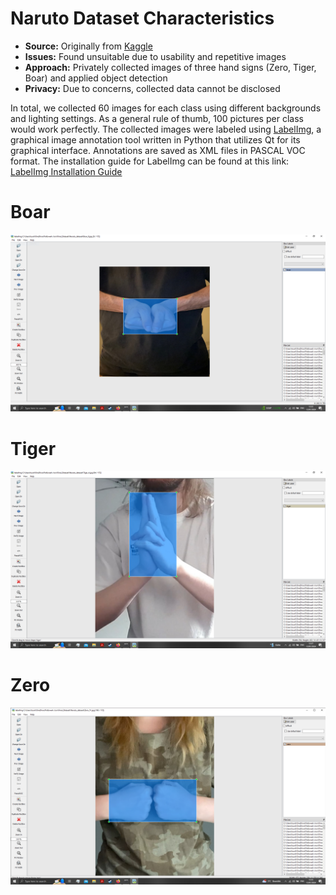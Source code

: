 # Naruto Dataset Characteristics

- **Source:** Originally from [Kaggle](https://www.kaggle.com/datasets/vikranthkanumuru/naruto-hand-sign-dataset)
- **Issues:** Found unsuitable due to usability and repetitive images
- **Approach:** Privately collected images of three hand signs (Zero, Tiger, Boar) and applied object detection
- **Privacy:** Due to concerns, collected data cannot be disclosed

In total, we collected 60 images for each class using different backgrounds and lighting settings. As a general rule of thumb, 100 pictures per class would work perfectly. The collected images were labeled using [LabelImg](https://github.com/HumanSignal/labelImg), a graphical image annotation tool written in Python that utilizes Qt for its graphical interface. Annotations are saved as XML files in PASCAL VOC format.
The installation guide for LabelImg can be found at this link: [LabelImg Installation Guide](https://github.com/HumanSignal/labelImg)

# Boar

![Image Alt Text](https://github.com/DoctorNoSense/narutohandsigndetector/blob/main/Capture.PNG)

# Tiger

![Image Alt Text](https://github.com/DoctorNoSense/narutohandsigndetector/blob/main/Capture%203.PNG)

# Zero

![Image Alt Text](https://github.com/DoctorNoSense/narutohandsigndetector/blob/main/zero.PNG)



